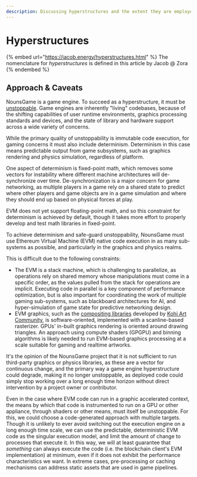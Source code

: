 ```yaml
---
description: Discussing hyperstructures and the extent they are employed in NounsGame.
---
```


# Hyperstructures

{% embed url="https://jacob.energy/hyperstructures.html" %}
The nomenclature for _hyperstructures_ is defined in this article by Jacob @ Zora
{% endembed %}

## Approach & Caveats

NounsGame is a game engine. To succeed as a hyperstructure, it must be [unstoppable](hyperstructures.md). Game engines are inherently "living" codebases, because of the shifting capabilities of user runtime environments, graphics processing standards and devices, and the state of library and hardware support across a wide variety of concerns.

While the primary quality of unstoppability is immutable code execution, for gaming concerns it must also include determinism. Determinism in this case means predictable output from game subsystems, such as graphics rendering and physics simulation, regardless of platform.

One aspect of determinism is fixed-point math, which removes some vectors for instability where different machine architectures will de-synchronize over time. De-synchronization is a major concern for game networking, as multiple players in a game rely on a shared state to predict where other players and game objects are in a game simulation and where they should end up based on physical forces at play.

EVM does not yet support floating-point math, and so this constraint for determinism is achieved by default, though it takes more effort to properly develop and test math libraries in fixed-point.

To achieve determinism and safe-guard unstoppability, NounsGame must use Ethereum Virtual Machine (EVM) native code execution in as many sub-systems as possible, and particularly in the graphics and physics realms.

This is difficult due to the following constraints:

* The EVM is a stack machine, which is challenging to parallelize, as operations rely on shared memory whose manipulations must come in a specific order, as the values pulled from the stack for operations are implicit. Executing code in parallel is a key component of performance optimization, but is also important for coordinating the work of multiple gaming sub-systems, such as blackboard architectures for AI, and hyper-simulation of game state for predictive networking design.
* EVM graphics, such as the [compositing libraries](https://github.com/kohiart/kohi-comopser) developed by [Kohi Art Community](https://kohi.art), is software-oriented, implemented with a scanline-based rasterizer. GPUs' in-built graphics rendering is oriented around drawing triangles. An approach using compute shaders (GPGPU) and binning algorithms is likely needed to run EVM-based graphics processing at a scale suitable for gaming and realtime artworks.

It's the opinion of the NounsGame project that it is not sufficient to run third-party graphics or physics libraries, as these are a vector for continuous change, and the primary way a game engine hyperstructure could degrade, making it no longer unstoppable, as deployed code could simply stop working over a long enough time horizon without direct intervention by a project owner or contributor.

Even in the case where EVM code can run in a graphic accelerated context, the means by which that code is instrumented to run on a GPU or other appliance, through shaders or other means, must itself be unstoppable. For this, we could choose a code-generated approach with multiple targets. Though it is unlikely to ever avoid switching out the execution engine on a long enough time scale, we can use the predictable, deterministic EVM code as the singular execution model, and limit the amount of change to processes that execute it. In this way, we will at least guarantee that _something_ can always execute the code (i.e. the blockchain client's EVM implementation) at minimum, even if it does not exhibit the performance characteristics we want. In extreme cases, pre-processing or caching mechanisms can address static assets that are used in game pipelines.
